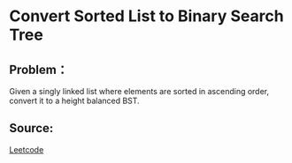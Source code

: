 # Convert Sorted List to Binary Search Tree

## Problem：

<div class="question-content">
 <p>
 </p>
 <p>
  Given a singly linked list where elements are sorted in ascending order, convert it to a height balanced BST.
 </p>
</div>


## Source:
[Leetcode](https://leetcode.com/problems/convert-sorted-list-to-binary-search-tree/)
